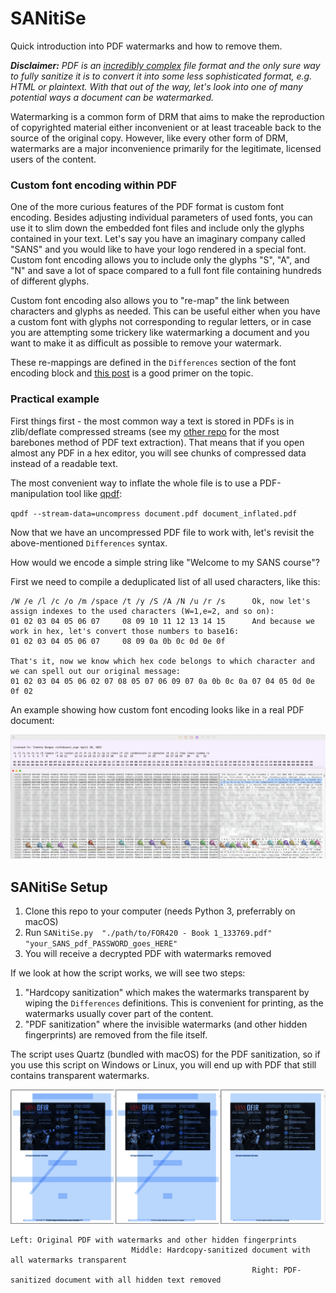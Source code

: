 # SANitiSe
Quick introduction into PDF watermarks and how to remove them.


***Disclaimer:** PDF is an [incredibly complex](https://opensource.adobe.com/dc-acrobat-sdk-docs/standards/pdfstandards/pdf/PDF32000_2008.pdf) file format and the only sure way to fully sanitize it is to convert it into some less sophisticated format, e.g. HTML or plaintext. With that out of the way, let's look into one of many potential ways a document can be watermarked.*

Watermarking is a common form of DRM that aims to make the reproduction of copyrighted material either inconvenient or at least traceable back to the source of the original copy. However, like every other form of DRM, watermarks are a major inconvenience primarily for the legitimate, licensed users of the content.

### Custom font encoding within PDF
One of the more curious features of the PDF format is custom font encoding. Besides adjusting individual parameters of used fonts, you can use it to slim down the embedded font files and include only the glyphs contained in your text. Let's say you have an imaginary company called "SANS" and you would like to have your logo rendered in a special font. Custom font encoding allows you to include only the glyphs "S", "A", and "N" and save a lot of space compared to a full font file containing hundreds of different glyphs.

Custom font encoding also allows you to "re-map" the link between characters and glyphs as needed. This can be useful either when you have a custom font with glyphs not corresponding to regular letters, or in case you are attempting some trickery like watermarking a document and you want to make it as difficult as possible to remove your watermark.

These re-mappings are defined in the `Differences` section of the font encoding block and [this post](https://blog.idrsolutions.com/2011/04/understanding-the-pdf-file-format-–-custom-font-encodings/) is a good primer on the topic.


### Practical example
First things first - the most common way a text is stored in PDFs is in zlib/deflate compressed streams (see my [other repo](https://github.com/jankais3r/PDF-Text-Extract) for the most barebones method of PDF text extraction). That means that if you open almost any PDF in a hex editor, you will see chunks of compressed data instead of a readable text.

The most convenient way to inflate the whole file is to use a PDF-manipulation tool like [qpdf](https://github.com/qpdf/qpdf):

`qpdf --stream-data=uncompress document.pdf document_inflated.pdf`

Now that we have an uncompressed PDF file to work with, let's revisit the above-mentioned `Differences` syntax.

How would we encode a simple string like "Welcome to my SANS course"?

First we need to compile a deduplicated list of all used characters, like this:
```
/W /e /l /c /o /m /space /t /y /S /A /N /u /r /s      Ok, now let's assign indexes to the used characters (W=1,e=2, and so on):                                             
01 02 03 04 05 06 07     08 09 10 11 12 13 14 15      And because we work in hex, let's convert those numbers to base16:
01 02 03 04 05 06 07     08 09 0a 0b 0c 0d 0e 0f

That's it, now we know which hex code belongs to which character and we can spell out our original message:
01 02 03 04 05 06 02 07 08 05 07 06 09 07 0a 0b 0c 0a 07 04 05 0d 0e 0f 02
```

An example showing how custom font encoding looks like in a real PDF document:

![hex view](https://github.com/jankais3r/SANitiSe/raw/main/img/hexview.png)


## SANitiSe Setup
1)	Clone this repo to your computer (needs Python 3, preferrably on macOS)
2)	Run `SANitiSe.py  "./path/to/FOR420 - Book 1_133769.pdf" "your_SANS_pdf_PASSWORD_goes_HERE"`
3)	You will receive a decrypted PDF with watermarks removed

If we look at how the script works, we will see two steps:
1) "Hardcopy sanitization" which makes the watermarks transparent by wiping the `Differences` definitions. This is convenient for printing, as the watermarks usually cover part of the content.
2) "PDF sanitization" where the invisible watermarks (and other hidden fingerprints) are removed from the file itself.

The script uses Quartz (bundled with macOS) for the PDF sanitization, so if you use this script on Windows or Linux, you will end up with PDF that still contains transparent watermarks.

![sanitization](https://github.com/jankais3r/SANitiSe/raw/main/img/sanitization.png)

```
Left: Original PDF with watermarks and other hidden fingerprints
                           Middle: Hardcopy-sanitized document with all watermarks transparent
                                                      Right: PDF-sanitized document with all hidden text removed
```
